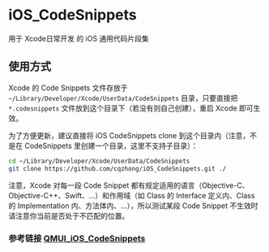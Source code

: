 # iOS_CodeSnippets

用于 Xcode日常开发 的 iOS 通用代码片段集

## 使用方式

Xcode 的 Code Snippets 文件存放于 `~/Library/Developer/Xcode/UserData/CodeSnippets` 目录，只要直接把 `*.codesnippets` 文件放到这个目录下（若没有则自己创建），重启 Xcode 即可生效。

为了方便更新，建议直接将 iOS CodeSnippets clone 到这个目录内（注意，不是在 CodeSnippets 里创建一个目录，这里不支持子目录）：

```bash
cd ~/Library/Developer/Xcode/UserData/CodeSnippets
git clone https://github.com/cqzhong/iOS_CodeSnippets.git ./
```

注意，Xcode 对每一段 Code Snippet 都有规定适用的语言（Objective-C、Objective-C++、Swift、...）和作用域（如 Class 的 Interface 定义内、Class 的 Implementation 内、方法体内、...），所以测试某段 Code Snippet 不生效时请注意你当前是否处于不匹配的位置。

### 参考链接 [QMUI_iOS_CodeSnippets](https://github.com/QMUI/QMUI_iOS_CodeSnippets)
